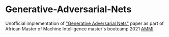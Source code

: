 # Generative-Adversarial-Nets
Unofficial implementation of ["Generative Adversarial Nets"](https://papers.nips.cc/paper/2014/file/5ca3e9b122f61f8f06494c97b1afccf3-Paper.pdf) paper as part of African Master of Machine Intelligence master's bootcamp 2021 [AMMI](https://aimsammi.org/).
